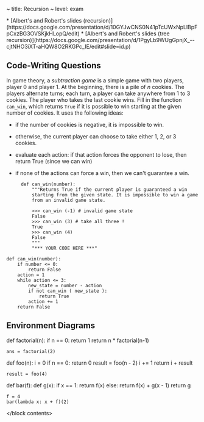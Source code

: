 ~ title: Recursion
~ level: exam

<block references>
* [Albert's and Robert's slides (recursion)](https://docs.google.com/presentation/d/10GYJwCNS0N41pTcUWxNpLlBpFpCxzBG3OVSKjkHLopQ/edit)
* [Albert's and Robert's slides (tree recursion)](https://docs.google.com/presentation/d/1PgyLb9WUgGpnjX_--cjtNHO3iXT-aHQW8O2RKGPc_IE/edit#slide=id.p)
</block references>

<block notes>
</block notes>

<block contents>

Code-Writing Questions
----------------------

<question>

In game theory, a *subtraction game* is a simple game with two players,
player 0 and player 1.  At the beginning, there is a pile of *n*
cookies.  The players alternate turns; each turn, a player can take
anywhere from 1 to 3 cookies. The player who takes the last cookie
wins. Fill in the function `can_win`, which returns `True` if it is
possible to win starting at the given number of cookies. It uses the
following ideas:

* if the number of cookies is negative, it is impossible to win.
* otherwise, the current player can choose to take either 1, 2, or 3
  cookies.
* evaluate each action: if that action forces the opponent to lose,
  then return True (since we can win)
* if none of the actions can force a win, then we can't guarantee a
  win.

        def can_win(number):
            """Returns True if the current player is guaranteed a win
            starting from the given state. It is impossible to win a game
            from an invalid game state.

            >>> can_win (-1) # invalid game state
            False
            >>> can_win (3) # take all three !
            True
            >>> can_win (4)
            False
            """
            "*** YOUR CODE HERE ***"

<solution>

    def can_win(number):
        if number <= 0:
            return False
        action = 1
        while action <= 3:
            new_state = number - action
            if not can_win ( new_state ):
                return True
            action += 1
        return False

</solution>

Environment Diagrams
--------------------

<question>

<env>
    def factorial(n):
        if n == 0:
            return 1
        return n * factorial(n-1)

    ans = factorial(2)
</env>

<question>

<env>
    def foo(n):
        i = 0
        if n == 0:
            return 0
        result = foo(n - 2)
        i += 1
        return i + result

    result = foo(4)
</env>

<question>

<env>
    def bar(f):
        def g(x):
            if x == 1:
                return f(x)
            else:
                return f(x) + g(x - 1)
        return g

    f = 4
    bar(lambda x: x + f)(2)
</env>

</block contents>
